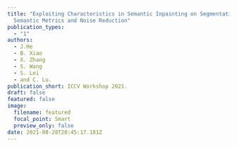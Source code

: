 ```yaml
---
title: "Exploiting Characteristics in Semantic Inpainting on Segmentation Map:
  Semantic Metrics and Noise Reduction"
publication_types:
  - "1"
authors:
  - J.He
  - B. Xiao
  - X. Zhang
  - S. Wang
  - S. Lei
  - and C. Lu.
publication_short: ICCV Workshop 2021.
draft: false
featured: false
image:
  filename: featured
  focal_point: Smart
  preview_only: false
date: 2021-08-28T20:45:17.181Z
---
```

